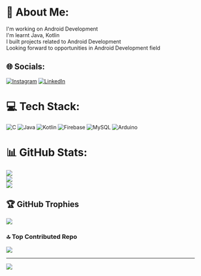 # 💫 About Me:
I'm working on Android Development<br>I'm learnt Java, Kotlin<br>I built projects related to Android Development <br>Looking forward to opportunities in Android Development field


## 🌐 Socials:
[![Instagram](https://img.shields.io/badge/Instagram-%23E4405F.svg?logo=Instagram&logoColor=white)](https://instagram.com/_himmu_gillella_) [![LinkedIn](https://img.shields.io/badge/LinkedIn-%230077B5.svg?logo=linkedin&logoColor=white)](https://linkedin.com/in/https://www.linkedin.com/in/gillella-avinash-reddy) 

# 💻 Tech Stack:
![C](https://img.shields.io/badge/c-%2300599C.svg?style=for-the-badge&logo=c&logoColor=white) ![Java](https://img.shields.io/badge/java-%23ED8B00.svg?style=for-the-badge&logo=openjdk&logoColor=white) ![Kotlin](https://img.shields.io/badge/kotlin-%237F52FF.svg?style=for-the-badge&logo=kotlin&logoColor=white) ![Firebase](https://img.shields.io/badge/firebase-a08021?style=for-the-badge&logo=firebase&logoColor=ffcd34) ![MySQL](https://img.shields.io/badge/mysql-4479A1.svg?style=for-the-badge&logo=mysql&logoColor=white) ![Arduino](https://img.shields.io/badge/-Arduino-00979D?style=for-the-badge&logo=Arduino&logoColor=white)
# 📊 GitHub Stats:
![](https://github-readme-stats.vercel.app/api?username=gillellaavinash&theme=dark&hide_border=false&include_all_commits=true&count_private=false)<br/>
![](https://github-readme-streak-stats.herokuapp.com/?user=gillellaavinash&theme=dark&hide_border=false)<br/>
![](https://github-readme-stats.vercel.app/api/top-langs/?username=gillellaavinash&theme=dark&hide_border=false&include_all_commits=true&count_private=false&layout=compact)

## 🏆 GitHub Trophies
![](https://github-profile-trophy.vercel.app/?username=gillellaavinash&theme=radical&no-frame=true&no-bg=false&margin-w=4)

### 🔝 Top Contributed Repo
![](https://github-contributor-stats.vercel.app/api?username=gillellaavinash&limit=5&theme=dark&combine_all_yearly_contributions=true)

---
[![](https://visitcount.itsvg.in/api?id=gillellaavinash&icon=0&color=0)](https://visitcount.itsvg.in)

<!-- Proudly created with GPRM ( https://gprm.itsvg.in ) -->
